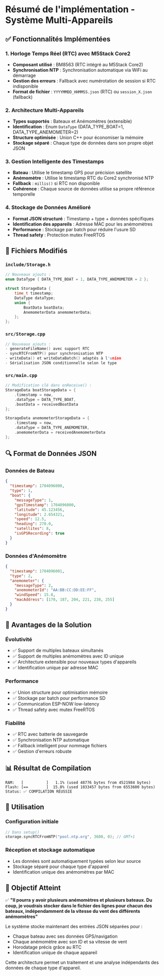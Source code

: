 # Résumé de l'implémentation - Système Multi-Appareils

## ✅ Fonctionnalités Implémentées

### 1. Horloge Temps Réel (RTC) avec M5Stack Core2
- **Composant utilisé** : BM8563 (RTC intégré au M5Stack Core2)
- **Synchronisation NTP** : Synchronisation automatique via WiFi au démarrage
- **Gestion des erreurs** : Fallback avec numérotation de session si RTC indisponible
- **Format de fichier** : `YYYYMMDD_HHMMSS.json` (RTC) ou `session_X.json` (fallback)

### 2. Architecture Multi-Appareils
- **Types supportés** : Bateaux et Anémomètres (extensible)
- **Identification** : Enum `DataType` (DATA_TYPE_BOAT=1, DATA_TYPE_ANEMOMETER=2)
- **Structure optimisée** : Union C++ pour économiser la mémoire
- **Stockage séparé** : Chaque type de données dans son propre objet JSON

### 3. Gestion Intelligente des Timestamps
- **Bateau** : Utilise le timestamp GPS pour précision satellite
- **Anémomètre** : Utilise le timestamp RTC du Core2 synchronisé NTP
- **Fallback** : `millis()` si RTC non disponible
- **Cohérence** : Chaque source de données utilise sa propre référence temporelle
### 4. Stockage de Données Amélioré
- **Format JSON structuré** : Timestamp + type + données spécifiques
- **Identification des appareils** : Adresse MAC pour les anémomètres
- **Performance** : Stockage par batch pour réduire l'usure SD
- **Thread safety** : Protection mutex FreeRTOS

## 📁 Fichiers Modifiés

### `include/Storage.h`
```cpp
// Nouveaux ajouts :
enum DataType { DATA_TYPE_BOAT = 1, DATA_TYPE_ANEMOMETER = 2 };

struct StorageData {
    time_t timestamp;
    DataType dataType;
    union {
        BoatData boatData;
        AnemometerData anemometerData;
    };
};
```

### `src/Storage.cpp`
```cpp
// Nouveaux ajouts :
- generateFileName() avec support RTC
- syncRTCFromNTP() pour synchronisation NTP
- writeData() et writeDataBatch() adaptés à l'union
- Sérialisation JSON conditionnelle selon le type
```

### `src/main.cpp`
```cpp
// Modification clé dans onReceive() :
StorageData boatStorageData = {
    .timestamp = now,
    .dataType = DATA_TYPE_BOAT,
    .boatData = receivedBoatData
};

StorageData anemometerStorageData = {
    .timestamp = now,
    .dataType = DATA_TYPE_ANEMOMETER,
    .anemometerData = receivedAnemometerData
};
```

## 🔍 Format de Données JSON

### Données de Bateau
```json
{
  "timestamp": 1704096000,
  "type": 1,
  "boat": {
    "messageType": 1,
    "gpsTimestamp": 1704096000,
    "latitude": 45.123456,
    "longitude": 2.654321,
    "speed": 12.5,
    "heading": 270.0,
    "satellites": 8,
    "isGPSRecording": true
  }
}
```

### Données d'Anémomètre
```json
{
  "timestamp": 1704096001,
  "type": 2,
  "anemometer": {
    "messageType": 2,
    "anemometerId": "AA:BB:CC:DD:EE:FF",
    "windSpeed": 15.8,
    "macAddress": [170, 187, 204, 221, 238, 255]
  }
}
```

## 🚀 Avantages de la Solution

### Évolutivité
- ✅ Support de multiples bateaux simultanés
- ✅ Support de multiples anémomètres avec ID unique
- ✅ Architecture extensible pour nouveaux types d'appareils
- ✅ Identification unique par adresse MAC

### Performance
- ✅ Union structure pour optimisation mémoire
- ✅ Stockage par batch pour performance SD
- ✅ Communication ESP-NOW low-latency
- ✅ Thread safety avec mutex FreeRTOS

### Fiabilité
- ✅ RTC avec batterie de sauvegarde
- ✅ Synchronisation NTP automatique
- ✅ Fallback intelligent pour nommage fichiers
- ✅ Gestion d'erreurs robuste

## 📊 Résultat de Compilation
```
RAM:   [          ]   1.1% (used 48776 bytes from 4521984 bytes)
Flash: [==        ]  15.8% (used 1033457 bytes from 6553600 bytes)
Status: ✅ COMPILATION RÉUSSIE
```

## 📝 Utilisation

### Configuration initiale
```cpp
// Dans setup()
storage.syncRTCFromNTP("pool.ntp.org", 3600, 0); // GMT+1
```

### Réception et stockage automatique
- Les données sont automatiquement typées selon leur source
- Stockage séparé pour chaque type d'appareil
- Identification unique des anémomètres par MAC

## 🎯 Objectif Atteint

✅ **"Il pourra y avoir plusieurs anémomètres et plusieurs bateaux. Du coup, je voudrais stocker dans le fichier des lignes pour chacun des bateaux, indépendamment de la vitesse du vent des différents anémomètres"**

Le système stocke maintenant des entrées JSON séparées pour :
- Chaque bateau avec ses données GPS/navigation
- Chaque anémomètre avec son ID et sa vitesse de vent
- Horodatage précis grâce au RTC
- Identification unique de chaque appareil

Cette architecture permet un traitement et une analyse indépendants des données de chaque type d'appareil.